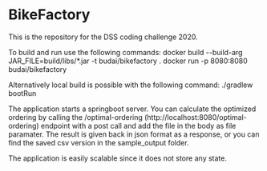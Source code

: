 # BikeFactory

This is the repository for the DSS coding challenge 2020.

To build and run use the following commands:
docker build --build-arg JAR_FILE=build/libs/*.jar -t budai/bikefactory .
docker run -p 8080:8080 budai/bikefactory

Alternatively local build is possible with the following command:
./gradlew bootRun

The application starts a springboot server. 
You can calculate the optimized ordering by calling the /optimal-ordering (http://localhost:8080/optimal-ordering) endpoint with a post call and add the file in the body as file paramater.
The result is given back in json format as a response, or you can find the saved csv version in the sample_output folder.

The application is easily scalable since it does not store any state.
